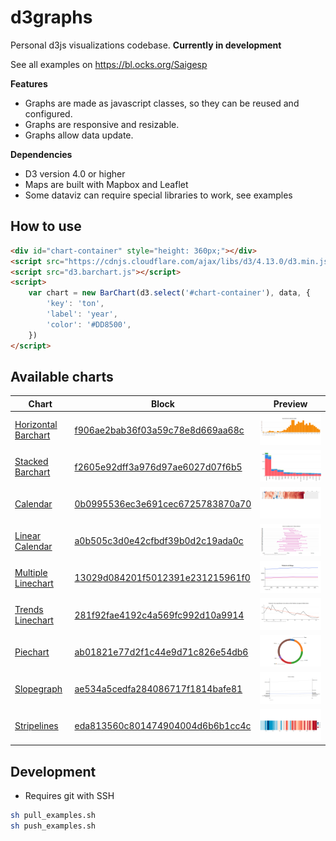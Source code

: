 # d3graphs
Personal d3js visualizations codebase. **Currently in development**

See all examples on https://bl.ocks.org/Saigesp

**Features**
- Graphs are made as javascript classes, so they can be reused and configured.
- Graphs are responsive and resizable.
- Graphs allow data update.

**Dependencies**
- D3 version 4.0 or higher
- Maps are built with Mapbox and Leaflet
- Some dataviz can require special libraries to work, see examples

## How to use
```html
<div id="chart-container" style="height: 360px;"></div>
<script src="https://cdnjs.cloudflare.com/ajax/libs/d3/4.13.0/d3.min.js"></script>
<script src="d3.barchart.js"></script>
<script>
    var chart = new BarChart(d3.select('#chart-container'), data, {
        'key': 'ton',
        'label': 'year',
        'color': '#DD8500',
    })
</script>
```

## Available charts

| Chart | Block | Preview |
| ------| ------- | ------ |
| [Horizontal Barchart](examples/barchart/) | [f906ae2bab36f03a59c78e8d669aa68c](http://bl.ocks.org/Saigesp/f906ae2bab36f03a59c78e8d669aa68c) | ![Barchart](https://github.com/Saigesp/d3graphs/blob/master/examples/barchart/thumbnail.png?raw=true) |
| [Stacked Barchart](examples/barchart-stacked/) | [f2605e92dff3a976d97ae6027d07f6b5](https://bl.ocks.org/Saigesp/f2605e92dff3a976d97ae6027d07f6b5) | ![Stacked barchart](https://github.com/Saigesp/d3graphs/blob/master/examples/barchart-stacked/thumbnail.png?raw=true) |
| [Calendar](examples/calendar/) | [0b0995536ec3e691cec6725783870a70](https://bl.ocks.org/Saigesp/0b0995536ec3e691cec6725783870a70) | ![Calendar](https://github.com/Saigesp/d3graphs/blob/master/examples/calendar/thumbnail.png?raw=true) |
| [Linear Calendar](examples/calendar-linear/) | [a0b505c3d0e42cfbdf39b0d2c19ada0c](https://bl.ocks.org/Saigesp/a0b505c3d0e42cfbdf39b0d2c19ada0c) | ![Calendar](https://github.com/Saigesp/d3graphs/blob/master/examples/calendar-linear/thumbnail.png?raw=true) |
| [Multiple Linechart](examples/linechart/) | [13029d084201f5012391e231215961f0](https://bl.ocks.org/Saigesp/13029d084201f5012391e231215961f0) | ![Multiple linechart](https://github.com/Saigesp/d3graphs/blob/master/examples/linechart/thumbnail.png?raw=true) |
| [Trends Linechart](examples/linechart-trends/) | [281f92fae4192c4a569fc992d10a9914](http://bl.ocks.org/Saigesp/281f92fae4192c4a569fc992d10a9914) | ![Trends linechar](https://github.com/Saigesp/d3graphs/blob/master/examples/linechart-trends/thumbnail.png?raw=true) |
| [Piechart](examples/piechart/) | [ab01821e77d2f1c44e9d71c826e54db6](https://bl.ocks.org/Saigesp/ab01821e77d2f1c44e9d71c826e54db6) | ![Piechart](https://github.com/Saigesp/d3graphs/blob/master/examples/piechart/thumbnail.png?raw=true) |
| [Slopegraph](examples/slopegraph/) | [ae534a5cedfa284086717f1814bafe81](https://bl.ocks.org/Saigesp/ae534a5cedfa284086717f1814bafe81) | ![Slopegraph](https://github.com/Saigesp/d3graphs/blob/master/examples/slopegraph/thumbnail.png?raw=true) |
| [Stripelines](examples/stripelines/) | [eda813560c801474904004d6b6b1cc4c](https://bl.ocks.org/Saigesp/eda813560c801474904004d6b6b1cc4c) | ![Stripelines](https://github.com/Saigesp/d3graphs/blob/master/examples/stripelines/thumbnail.png?raw=true) |
  


## Development

- Requires git with SSH

```sh
sh pull_examples.sh
sh push_examples.sh
```
